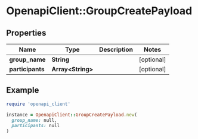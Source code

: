 # OpenapiClient::GroupCreatePayload

## Properties

| Name | Type | Description | Notes |
| ---- | ---- | ----------- | ----- |
| **group_name** | **String** |  | [optional] |
| **participants** | **Array&lt;String&gt;** |  | [optional] |

## Example

```ruby
require 'openapi_client'

instance = OpenapiClient::GroupCreatePayload.new(
  group_name: null,
  participants: null
)
```

